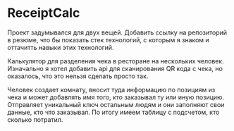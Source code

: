 # ReceiptCalc
Проект задумывался для двух вещей.
Добавить ссылку на репозиторий в резюме, что бы показать стек технологий, с которым я знаком и оттачитть навыки этих технологий.

Калькулятор для разделения чека в ресторане на нескольких человек.
Изначально я хотел добавить api для сканирования QR кода с чека, но оказалось, что это нельзя сделать просто так.

Человек создает комнату, вносит туда информацию по позициям из чека и может добавлять имя того, кто заказывал ту или иную позицию.
Отправляет уникальный ключ остальным людям и они заполняют свои данные, кто что заказывал.
По итогу имеем таблицу с подсчетом, кто сколько потратил.